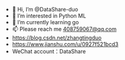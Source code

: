 - 👋 Hi, I’m @DataShare-duo
- 👀 I’m interested in Python ML 
- 🌱 I’m currently learning go
- 📫 Please reach me 408759067@qq.com
- https://blog.csdn.net/zhangtingduo
- https://www.jianshu.com/u/0927f521bcd3
- WeChat account：DataShare

<!---
DataShare-duo/DataShare-duo is a ✨ special ✨ repository because its `README.md` (this file) appears on your GitHub profile.
You can click the Preview link to take a look at your changes.
--->
